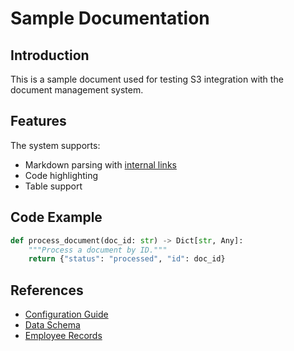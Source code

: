 # Sample Documentation

## Introduction

This is a sample document used for testing S3 integration with the document management system.

## Features

The system supports:
- Markdown parsing with [internal links](./nested/details.md)
- Code highlighting
- Table support

## Code Example

```python
def process_document(doc_id: str) -> Dict[str, Any]:
    """Process a document by ID."""
    return {"status": "processed", "id": doc_id}
```

## References

- [Configuration Guide](./config.yaml)
- [Data Schema](./data.json)
- [Employee Records](./employees.csv)